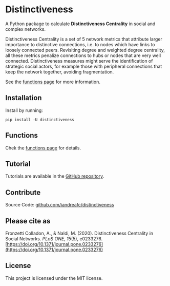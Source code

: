 # Distinctiveness

A Python package to calculate **Distinctiveness Centrality** in social and complex networks.

Distinctiveness Centrality is a set of 5 network metrics that attribute larger importance to distinctive connections, i.e. to nodes which have links to loosely connected peers. Revisiting degree and weighted degree centrality, all these metrics penalize connections to hubs or nodes that are very well connected. Distinctiveness measures might serve the identification of strategic social actors, for example those with peripheral connections that keep the network together, avoiding fragmentation. 

See the [functions page](functions.md) for more information.

## Installation
Install by running:

    pip install -U distinctiveness

## Functions
Chek the [functions page](functions.md) for details.

## Tutorial
Tutorials are available in the [GitHub repository](https://github.com/iandreafc/distinctiveness).

## Contribute

Source Code: [github.com/iandreafc/distinctiveness](https://github.com/iandreafc/distinctiveness)

## Please cite as

Fronzetti Colladon, A., & Naldi, M. (2020). Distinctiveness Centrality in Social Networks. *PLoS ONE*, *15*(5), e0233276. [https://doi.org/10.1371/journal.pone.0233276](https://doi.org/10.1371/journal.pone.0233276)

## License

This project is licensed under the MIT license.